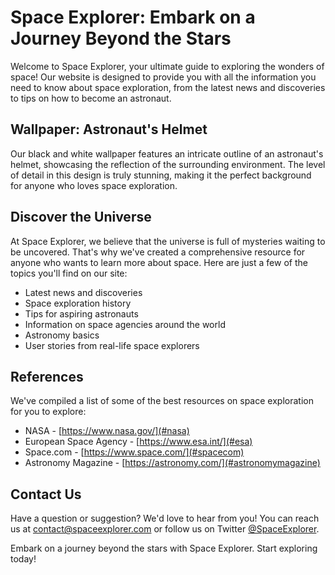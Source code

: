 <!--font:Playfair Display-->

# Space Explorer: Embark on a Journey Beyond the Stars

Welcome to Space Explorer, your ultimate guide to exploring the wonders of space! Our website is designed to provide you with all the information you need to know about space exploration, from the latest news and discoveries to tips on how to become an astronaut. 

## Wallpaper: Astronaut's Helmet

Our black and white wallpaper features an intricate outline of an astronaut's helmet, showcasing the reflection of the surrounding environment. The level of detail in this design is truly stunning, making it the perfect background for anyone who loves space exploration.

## Discover the Universe

At Space Explorer, we believe that the universe is full of mysteries waiting to be uncovered. That's why we've created a comprehensive resource for anyone who wants to learn more about space. Here are just a few of the topics you'll find on our site:

- Latest news and discoveries
- Space exploration history
- Tips for aspiring astronauts
- Information on space agencies around the world
- Astronomy basics
- User stories from real-life space explorers

## References

We've compiled a list of some of the best resources on space exploration for you to explore:

- NASA - [https://www.nasa.gov/](#nasa)
- European Space Agency - [https://www.esa.int/](#esa)
- Space.com - [https://www.space.com/](#spacecom)
- Astronomy Magazine - [https://astronomy.com/](#astronomymagazine)

## Contact Us

Have a question or suggestion? We'd love to hear from you! You can reach us at [contact@spaceexplorer.com](mailto:contact@spaceexplorer.com) or follow us on Twitter [@SpaceExplorer](#twitter). 

Embark on a journey beyond the stars with Space Explorer. Start exploring today!

<!--

Write me content for website with wallpaper which alt text is:

"A black and white outline of an astronaut's helmet, with intricate details that showcase the reflection of the surrounding environment."

The name/title of the page should not be 1:1 copy of the alt text but rather a real content of the website which is using this wallpaper.

- Use markdown format 
- Start with heading
- Heading should be short and concise
- The content should look like a real website 
- The website should not be about the wallpaper, wallpaper is just a related background
- Heading should be contain work "wallpaper" or "background"
- Include real sections like references, contact, user stories, etc. use things relevant to the page purpose.
- Feel free to use structure like headings, bullets, numbering, blockquotes, paragraphs, horizontal lines, etc.
- You can use formatting like bold or _italic_
- You can include UTF-8 emojis
- Links should be only #hash anchors (and you can refer to the document itself)
- Do not include images


---


# Space Explorer: Embark on a Journey Beyond the Stars

Welcome to Space Explorer, your ultimate guide to exploring the wonders of space! Our website is designed to provide you with all the information you need to know about space exploration, from the latest news and discoveries to tips on how to become an astronaut. 

## Wallpaper: Astronaut's Helmet

Our black and white wallpaper features an intricate outline of an astronaut's helmet, showcasing the reflection of the surrounding environment. The level of detail in this design is truly stunning, making it the perfect background for anyone who loves space exploration.

## Discover the Universe

At Space Explorer, we believe that the universe is full of mysteries waiting to be uncovered. That's why we've created a comprehensive resource for anyone who wants to learn more about space. Here are just a few of the topics you'll find on our site:

- Latest news and discoveries
- Space exploration history
- Tips for aspiring astronauts
- Information on space agencies around the world
- Astronomy basics
- User stories from real-life space explorers

## References

We've compiled a list of some of the best resources on space exploration for you to explore:

- NASA - [https://www.nasa.gov/](#nasa)
- European Space Agency - [https://www.esa.int/](#esa)
- Space.com - [https://www.space.com/](#spacecom)
- Astronomy Magazine - [https://astronomy.com/](#astronomymagazine)

## Contact Us

Have a question or suggestion? We'd love to hear from you! You can reach us at [contact@spaceexplorer.com](mailto:contact@spaceexplorer.com) or follow us on Twitter [@SpaceExplorer](#twitter). 

Embark on a journey beyond the stars with Space Explorer. Start exploring today!

-->

